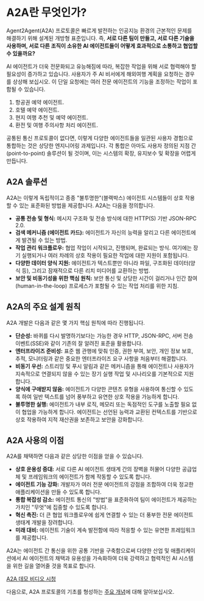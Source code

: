 # A2A란 무엇인가?

Agent2Agent(A2A) 프로토콜은 빠르게 발전하는 인공지능 환경의 근본적인 문제를 해결하기 위해 설계된 개방형 표준입니다. 즉, **서로 다른 팀이 만들고, 서로 다른 기술을 사용하며, 서로 다른 조직이 소유한 AI 에이전트들이 어떻게 효과적으로 소통하고 협업할 수 있을까요?**

AI 에이전트가 더욱 전문화되고 유능해짐에 따라, 복잡한 작업을 위해 서로 협력해야 할 필요성이 증가하고 있습니다. 사용자가 주 AI 비서에게 해외여행 계획을 요청하는 경우를 상상해 보십시오. 이 단일 요청에는 여러 전문 에이전트의 기능을 조정하는 작업이 포함될 수 있습니다.

1. 항공권 예약 에이전트.
2. 호텔 예약 에이전트.
3. 현지 여행 추천 및 예약 에이전트.
4. 환전 및 여행 주의사항 처리 에이전트.

공통된 통신 프로토콜이 없다면, 이렇게 다양한 에이전트들을 일관된 사용자 경험으로 통합하는 것은 상당한 엔지니어링 과제입니다. 각 통합은 아마도 사용자 정의된 지점 간(point-to-point) 솔루션이 될 것이며, 이는 시스템의 확장, 유지보수 및 확장을 어렵게 만듭니다.

## A2A 솔루션

A2A는 이렇게 독립적이고 종종 "불투명한"(블랙박스) 에이전트 시스템들이 상호 작용할 수 있는 표준화된 방법을 제공합니다. A2A는 다음을 정의합니다.

- **공통 전송 및 형식:** 메시지 구조화 및 전송 방식에 대한 HTTP(S) 기반 JSON-RPC 2.0.
- **검색 메커니즘 (에이전트 카드):** 에이전트가 자신의 능력을 알리고 다른 에이전트에게 발견될 수 있는 방법.
- **작업 관리 워크플로우:** 협업 작업이 시작되고, 진행되며, 완료되는 방식. 여기에는 장기 실행되거나 여러 차례의 상호 작용이 필요한 작업에 대한 지원이 포함됩니다.
- **다양한 데이터 양식 지원:** 에이전트가 텍스트뿐만 아니라 파일, 구조화된 데이터(양식 등), 그리고 잠재적으로 다른 리치 미디어를 교환하는 방법.
- **보안 및 비동기성을 위한 핵심 원칙:** 보안 통신 및 상당한 시간이 걸리거나 인간 참여(human-in-the-loop) 프로세스가 포함될 수 있는 작업 처리를 위한 지침.

## A2A의 주요 설계 원칙

A2A 개발은 다음과 같은 몇 가지 핵심 원칙에 따라 진행됩니다.

- **단순성:** 바퀴를 다시 발명하기보다는 가능한 경우 HTTP, JSON-RPC, 서버 전송 이벤트(SSE)와 같이 기존의 잘 알려진 표준을 활용합니다.
- **엔터프라이즈 준비성:** 표준 웹 관행에 맞춰 인증, 권한 부여, 보안, 개인 정보 보호, 추적, 모니터링과 같은 중요한 엔터프라이즈 요구 사항을 처음부터 해결합니다.
- **비동기 우선:** 스트리밍 및 푸시 알림과 같은 메커니즘을 통해 에이전트나 사용자가 지속적으로 연결되지 않을 수 있는 장기 실행 작업 및 시나리오를 기본적으로 지원합니다.
- **양식에 구애받지 않음:** 에이전트가 다양한 콘텐츠 유형을 사용하여 통신할 수 있도록 하여 일반 텍스트를 넘어 풍부하고 유연한 상호 작용을 가능하게 합니다.
- **불투명한 실행:** 에이전트가 내부 로직, 메모리 또는 독점적인 도구를 노출할 필요 없이 협업을 가능하게 합니다. 에이전트는 선언된 능력과 교환된 컨텍스트를 기반으로 상호 작용하여 지적 재산권을 보존하고 보안을 강화합니다.

## A2A 사용의 이점

A2A를 채택하면 다음과 같은 상당한 이점을 얻을 수 있습니다.

- **상호 운용성 증대:** 서로 다른 AI 에이전트 생태계 간의 장벽을 허물어 다양한 공급업체 및 프레임워크의 에이전트가 함께 작동할 수 있도록 합니다.
- **에이전트 기능 강화:** 개발자가 여러 전문 에이전트의 강점을 조합하여 더욱 정교한 애플리케이션을 만들 수 있도록 합니다.
- **통합 복잡성 감소:** 에이전트 통신의 "방법"을 표준화하여 팀이 에이전트가 제공하는 가치인 "무엇"에 집중할 수 있도록 합니다.
- **혁신 촉진:** 더 큰 협업 워크플로우에 쉽게 연결할 수 있는 더 풍부한 전문 에이전트 생태계 개발을 장려합니다.
- **미래 대비:** 에이전트 기술이 계속 발전함에 따라 적응할 수 있는 유연한 프레임워크를 제공합니다.

A2A는 에이전트 간 통신을 위한 공통 기반을 구축함으로써 다양한 산업 및 애플리케이션에서 AI 에이전트의 채택과 유용성을 가속화하여 더욱 강력하고 협력적인 AI 시스템을 위한 길을 열어줄 것을 목표로 합니다.

[A2A 데모 비디오 시청](https://storage.googleapis.com/gweb-developer-goog-blog-assets/original_videos/A2A_demo_v4.mp4)

다음으로, A2A 프로토콜의 기초를 형성하는 [주요 개념](./key-concepts.md)에 대해 알아보십시오.
